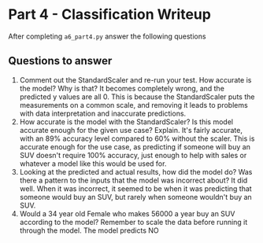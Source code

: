 # Part 4 - Classification Writeup

After completing `a6_part4.py` answer the following questions

## Questions to answer

1. Comment out the StandardScaler and re-run your test. How accurate is the model? Why is that?
It becomes completely wrong, and the predicted y values are all 0. This is because the StandardScaler puts the measurements on a common scale, and removing it leads to problems with data interpretation and inaccurate predictions. 
2. How accurate is the model with the StandardScaler? Is this model accurate enough for the given use case? Explain.
It's fairly accurate, with an 89% accuracy level compared to 60% without the scaler. This is accurate enough for the use case, as predicting if someone will buy an SUV doesn't require 100% accuracy, just enough to help with sales or whatever a model like this would be used for.
3. Looking at the predicted and actual results, how did the model do? Was there a pattern to the inputs that the model was incorrect about?
It did well. When it was incorrect, it seemed to be when it was predicting that someone would buy an SUV, but rarely when someone wouldn't buy an SUV.
4. Would a 34 year old Female who makes 56000 a year buy an SUV according to the model? Remember to scale the data before running it through the model.
The model predicts NO
